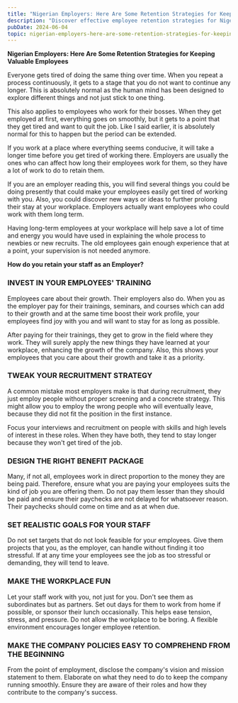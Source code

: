 ```yaml
---
title: "Nigerian Employers: Here Are Some Retention Strategies for Keeping Valuable Employees"
description: "Discover effective employee retention strategies for Nigerian employers. Learn how to keep valuable staff happy and motivated in your workplace."
pubDate: 2024-06-04
topic: nigerian-employers-here-are-some-retention-strategies-for-keeping-valuable-employees
---
```


**Nigerian Employers: Here Are Some Retention Strategies for Keeping Valuable Employees**

Everyone gets tired of doing the same thing over time. When you repeat a process continuously, it gets to a stage that you do not want to continue any longer. This is absolutely normal as the human mind has been designed to explore different things and not just stick to one thing.

This also applies to employees who work for their bosses. When they get employed at first, everything goes on smoothly, but it gets to a point that they get tired and want to quit the job. Like I said earlier, it is absolutely normal for this to happen but the period can be extended.

If you work at a place where everything seems conducive, it will take a longer time before you get tired of working there. Employers are usually the ones who can affect how long their employees work for them, so they have a lot of work to do to retain them.

If you are an employer reading this, you will find several things you could be doing presently that could make your employees easily get tired of working with you. Also, you could discover new ways or ideas to further prolong their stay at your workplace. Employers actually want employees who could work with them long term.

Having long-term employees at your workplace will help save a lot of time and energy you would have used in explaining the whole process to newbies or new recruits. The old employees gain enough experience that at a point, your supervision is not needed anymore.

**How do you retain your staff as an Employer?**

### INVEST IN YOUR EMPLOYEES' TRAINING

Employees care about their growth. Their employers also do. When you as the employer pay for their trainings, seminars, and courses which can add to their growth and at the same time boost their work profile, your employees find joy with you and will want to stay for as long as possible.

After paying for their trainings, they get to grow in the field where they work. They will surely apply the new things they have learned at your workplace, enhancing the growth of the company. Also, this shows your employees that you care about their growth and take it as a priority.

### TWEAK YOUR RECRUITMENT STRATEGY

A common mistake most employers make is that during recruitment, they just employ people without proper screening and a concrete strategy. This might allow you to employ the wrong people who will eventually leave, because they did not fit the position in the first instance.

Focus your interviews and recruitment on people with skills and high levels of interest in these roles. When they have both, they tend to stay longer because they won't get tired of the job.

### DESIGN THE RIGHT BENEFIT PACKAGE

Many, if not all, employees work in direct proportion to the money they are being paid. Therefore, ensure what you are paying your employees suits the kind of job you are offering them. Do not pay them lesser than they should be paid and ensure their paychecks are not delayed for whatsoever reason. Their paychecks should come on time and as at when due.

### SET REALISTIC GOALS FOR YOUR STAFF

Do not set targets that do not look feasible for your employees. Give them projects that you, as the employer, can handle without finding it too stressful. If at any time your employees see the job as too stressful or demanding, they will tend to leave.

### MAKE THE WORKPLACE FUN

Let your staff work with you, not just for you. Don't see them as subordinates but as partners. Set out days for them to work from home if possible, or sponsor their lunch occasionally. This helps ease tension, stress, and pressure. Do not allow the workplace to be boring. A flexible environment encourages longer employee retention.

### MAKE THE COMPANY POLICIES EASY TO COMPREHEND FROM THE BEGINNING

From the point of employment, disclose the company's vision and mission statement to them. Elaborate on what they need to do to keep the company running smoothly. Ensure they are aware of their roles and how they contribute to the company's success.
